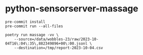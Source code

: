 # python-sensorserver-massage

```console
pre-commit install
pre-commit run --all-files
```

```console
poetry run massage -vv \
    --source=/data/wobbles-23/raw/2023-10-04T16\:04\:35\,882349896+00\:00.jsonl \
    --destination=/tmp/report-2023-10-04.csv
```
